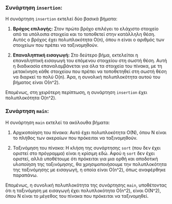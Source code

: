 ### Συνάρτηση ```insertion```:
Η συνάρτηση ```insertion``` εκτελεί δύο βασικά βήματα:

1. **Βρόχος επιλογής:** Στον πρώτο βρόχο επιλέγει το ελάχιστο στοιχείο από τα υπόλοιπα στοιχεία και το τοποθετεί στην κατάλληλη θέση. Αυτός ο βρόχος έχει πολυπλοκότητα O(n), όπου n είναι ο αριθμός των στοιχείων που πρέπει να ταξινομηθούν.

2. **Επαναληπτική εισαγωγή:** Στο δεύτερο βήμα, εκτελείται η επαναληπτική εισαγωγή του επόμενου στοιχείου στη σωστή θέση. Αυτή η διαδικασία επαναλαμβάνεται για όλα τα στοιχεία του πίνακα, με τη μετακίνηση κάθε στοιχείου που πρέπει να τοποθετηθεί στη σωστή θέση να διαρκεί το πολύ O(n). Άρα, η συνολική πολυπλοκότητα αυτού του βήματος είναι Ο(n^2).

Επομένως, στη χειρότερη περίπτωση, η συνάρτηση ```insertion``` έχει πολυπλοκότητα O(n^2).

### Συνάρτηση ```main```:
Η συνάρτηση ```main``` εκτελεί τα ακόλουθα βήματα:

1. Αρχικοποίηση του πίνακα: Αυτό έχει πολυπλοκότητα O(N), όπου N είναι το πλήθος των ακεραίων που πρόκειται να ταξινομηθούν.

2. Ταξινόμηση του πίνακα: Η κλήση της συνάρτησης ```sort``` (που δεν έχει οριστεί στο πρόγραμμα) είναι η κρίσιμη εδώ. Αφού η ```sort``` δεν έχει οριστεί, αλλά υποθέτουμε ότι πρόκειται για μια ορθή και αποδοτική υλοποίηση της ταξινόμησης, θα χρησιμοποιήσουμε την πολυπλοκότητα της ταξινόμησης με εισαγωγή, η οποία είναι Ο(n^2), όπως αναφέρθηκε παραπάνω.

Επομένως, η συνολική πολυπλοκότητα της συνάρτησης ```main```, υποθέτοντας ότι η ταξινόμηση με εισαγωγή έχει πολυπλοκότητα Ο(n^2), είναι O(N^2), όπου N είναι το μέγεθος του πίνακα που πρόκειται να ταξινομηθεί.